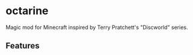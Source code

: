 # octarine

Magic mod for Minecraft inspired by Terry Pratchett's "Discworld" series.

## Features

